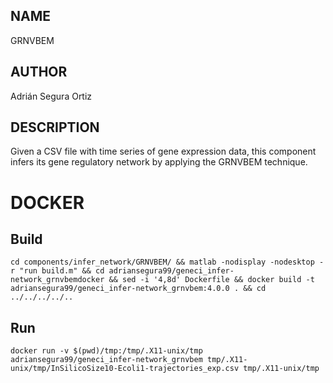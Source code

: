 ## NAME

GRNVBEM

## AUTHOR

Adrián Segura Ortiz

## DESCRIPTION

Given a CSV file with time series of gene expression data, this component infers its gene regulatory network by applying the GRNVBEM technique.

# DOCKER

## Build

```
cd components/infer_network/GRNVBEM/ && matlab -nodisplay -nodesktop -r "run build.m" && cd adriansegura99/geneci_infer-network_grnvbemdocker && sed -i '4,8d' Dockerfile && docker build -t adriansegura99/geneci_infer-network_grnvbem:4.0.0 . && cd ../../../../..
```

## Run

```
docker run -v $(pwd)/tmp:/tmp/.X11-unix/tmp adriansegura99/geneci_infer-network_grnvbem tmp/.X11-unix/tmp/InSilicoSize10-Ecoli1-trajectories_exp.csv tmp/.X11-unix/tmp
```
